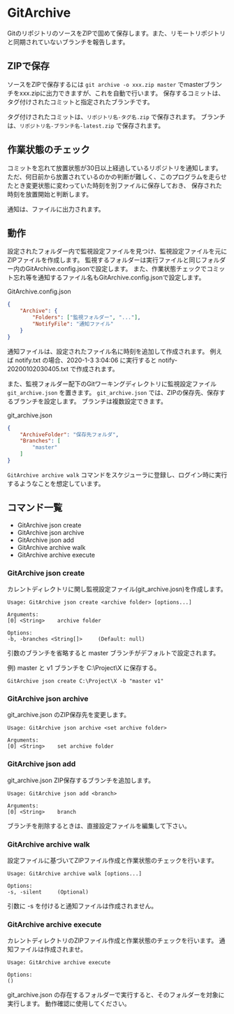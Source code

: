 # GitArchive

GitのリポジトリのソースをZIPで固めて保存します。また、リモートリポジトリと同期されていないブランチを報告します。

## ZIPで保存

ソースをZIPで保存するには `git archive -o xxx.zip master` でmasterブランチをxxx.zipに出力できますが、これを自動で行います。
保存するコミットは、タグ付けされたコミットと指定されたブランチです。

タグ付けされたコミットは、`リポジトリ名-タグ名.zip` で保存されます。
ブランチは、`リポジトリ名-ブランチ名-latest.zip` で保存されます。

## 作業状態のチェック

コミットを忘れて放置状態が30日以上経過しているリポジトリを通知します。
ただ、何日前から放置されているのかの判断が難しく、このプログラムを走らせたとき変更状態に変わっていた時刻を別ファイルに保存しておき、
保存された時刻を放置開始と判断します。

通知は、ファイルに出力されます。

## 動作

設定されたフォルダー内で監視設定ファイルを見つけ、監視設定ファイルを元にZIPファイルを作成します。
監視するフォルダーは実行ファイルと同じフォルダー内のGitArchive.config.jsonで設定します。
また、作業状態チェックでコミット忘れ等を通知するファイル名もGitArchive.config.jsonで設定します。

GitArchive.config.json
```json
{
    "Archive": {
        "Folders": ["監視フォルダー", "..."],
        "NotifyFile": "通知ファイル"
    }
}
```

通知ファイルは、設定されたファイル名に時刻を追加して作成されます。
例えば notify.txt の場合、2020-1-3 3:04:06 に実行すると notify-20200102030405.txt で作成されます。


また、監視フォルダー配下のGitワーキングディレクトリに監視設定ファイル `git_archive.json` を置きます。
`git_archive.json` では、ZIPの保存先、保存するブランチを設定します。
ブランチは複数設定できます。

git_archive.json
```json
{
    "ArchiveFolder": "保存先フォルダ",
    "Branches": [
        "master"
    ]
}
```

`GitArchive archive walk` コマンドをスケジューラに登録し、ログイン時に実行するようなことを想定しています。

## コマンド一覧

- GitArchive json create
- GitArchive json archive
- GitArchive json add
- GitArchive archive walk
- GitArchive archive execute

### GitArchive json create

カレントディレクトリに関し監視設定ファイル(git_archive.josn)を作成します。

    Usage: GitArchive json create <archive folder> [options...]

    Arguments:
    [0] <String>    archive folder

    Options:
    -b, -branches <String[]>     (Default: null)

引数のブランチを省略すると master ブランチがデフォルトで設定されます。

例) master と v1 ブランチを C:\Project\X に保存する。

    GitArchive json create C:\Project\X -b "master v1"

### GitArchive json archive

git_archive.json のZIP保存先を変更します。

    Usage: GitArchive json archive <set archive folder>

    Arguments:
    [0] <String>    set archive folder

### GitArchive json add

git_archive.json ZIP保存するブランチを追加します。

    Usage: GitArchive json add <branch>

    Arguments:
    [0] <String>    branch

ブランチを削除するときは、直接設定ファイルを編集して下さい。

### GitArchive archive walk

設定ファイルに基づいてZIPファイル作成と作業状態のチェックを行います。

    Usage: GitArchive archive walk [options...]

    Options:
    -s, -silent     (Optional)

引数に -s を付けると通知ファイルは作成されません。

### GitArchive archive execute

カレントディレクトリのZIPファイル作成と作業状態のチェックを行います。
通知ファイルは作成されませ。

    Usage: GitArchive archive execute

    Options:
    ()

git_archive.json の存在するフォルダーで実行すると、そのフォルダーを対象に実行します。
動作確認に使用してください。